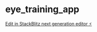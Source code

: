 # eye_training_app

[Edit in StackBlitz next generation editor ⚡️](https://stackblitz.com/~/github.com/alwalid54321/eye_training_app)